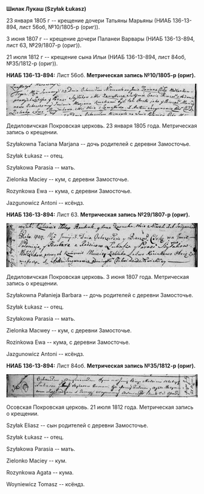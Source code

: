 **Шилак Лукаш (Szyłak Łukasz)**

23 января 1805 г -- крещение дочери Татьяны Марьяны (НИАБ 136-13-894,
лист 56об, №10/1805-р (ориг)).

3 июня 1807 г -- крещение дочери Паланеи Варвары (НИАБ 136-13-894, лист
63, №29/1807-р (ориг)).

21 июля 1812 г -- крещение сына Ильи (НИАБ 136-13-894, лист 84об,
№35/1812-р (ориг)).

**НИАБ 136-13-894:** Лист 56об. **Метрическая запись №10/1805-р
(ориг).**

![](./media/4a3937bf593f650f59260eca5ea56e6e4f724969.png)

Дедиловичская Покровская церковь. 23 января 1805 года. Метрическая
запись о крещении.

Szyłakowna Taciana Marjana -- дочь родителей с деревни Замосточье.

Szyłak Łukasz -- отец.

Szyłakowa Parasia -- мать.

Zielonka Maciey -- кум, с деревни Замосточье.

Rozynkowa Ewa -- кума, с деревни Замосточье.

Jazgunowicz Antoni -- ксёндз.

**НИАБ 136-13-894:** Лист 63. **Метрическая запись №29/1807-р (ориг).**

![](./media/423b04d415fdb5eebab4456e2cbe52a2f48e199b.png)

Дедиловичская Покровская церковь. 3 июня 1807 года. Метрическая запись о
крещении.

Szyłakowna Pałanieja Barbara -- дочь родителей с деревни Замосточье.

Szyłak Łukasz -- отец.

Szyłakowa Parasia -- мать.

Zielonka Macwey -- кум, с деревни Замосточье.

Rozinkowa Ewa -- кума, с деревни Замосточье.

Jazgunowicz Antoni -- ксёндз.

**НИАБ 136-13-894:** Лист 84об. **Метрическая запись №35/1812-р
(ориг).**

![](./media/f353b19ac856e31095186e8e4f3c7082bb1e5ffc.png)

Осовская Покровская церковь. 21 июля 1812 года. Метрическая запись о
крещении.

Szyłak Eliasz -- сын родителей с деревни Замосточье.

Szyłak Łukasz -- отец.

Szyłakowa Parasia -- мать.

Zielonko Maciey -- кум.

Rozynkowa Agata -- кума.

Woyniewicz Tomasz -- ксёндз.
